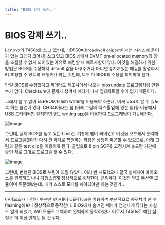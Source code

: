 ```yaml
---
title: "BIOS 강제 쓰기.."
---
```

# BIOS 강제 쓰기..


Lenovo의 T450s를 쓰고 있는데, HD5500(broadwell chipset이라는 시리즈에 들어가 있는 그래픽 코어)을 쓰고 있고 BIOS 상에서 DVMT pre-allocated memory의 양을 조절할 수 없게 되어있는 이유로 해킨할 때 애로사항이 많다. 이것을 해결하기 위한 방법은 BIOS를 수정해서 default 값을 바꿔주거나 아니면 숨겨져있는 메뉴를 활성화시켜 조정할 수 있도록 해놓거나 하는 것인데, 모두 다 BIOS의 수정을 의미하게 된다.




만일 BIOS를 수정했다고 하더라도 제조사에서 나오는 bios update 프로그램처럼 만들 수가 없다. Checksum에 문제가 생겨서 에러가 나서 업데이트할 수가 없기 때문이다.




그래서 별 수 없이 EEPROM/Flash writer를 이용해야 하는데, 이게 USB로 할 수 있도록 하는 물건이 있다. CH341이라는 칩 (아래 그림의 텍스툴 앞에 있는 칩)을 이용해서 USB 드라이버만 설치하면 별도 writing app을 이용하여 프로그래밍이 가능해진다.



![image](cc9889c50d5aff9efe0e4c9be15fc7d5.jpg)







그런데, 실제 BIOS를 담고 있는 flash는 기판에 땜이 되어있고 이것을 보드에서 분리해서 프로그램했다가 다시 원 위치로 복원하는 과정은 상당히 피곤할 수 있으므로, 아래 그림과 같은 test clip을 이용하게 된다. 클립으로 8 pin SOP를 고정시켜 놓으면 기판에 놓인 채로 그대로 프로그램 할 수 있다.






![image](5eafd6f47a1dd7d4d64b959d93b65958.jpg)







그런데, 변형된 BIOS로 부팅이 되질 않았다. 여러 번 시도했으나 결국 실패하여 바이오스를 원복하고 나니 다행스럽게 정상적으로 동작한다. 큰일이다. 이것만 믿고 무선랜 모듈이며 주문해놨는데. 내가 스스로 모디를 해야되야만 하는 것인가..




-----------------------------




바이오스가 수정된 부분만 찾아내어 UEFITool을 이용하여 부분적으로 바꿔치기 한 후 flashing해보니 정상적으로 동작한다. BIOS에서 숨겨진 메뉴가 엄청나게 많다는 사실도 알게 되었고, Wifi 모듈도 교체하여 완벽하게 동작하였다. 이로서 T450s로 해킨 삽질은 더 이상 안해도 될 것 같다.





